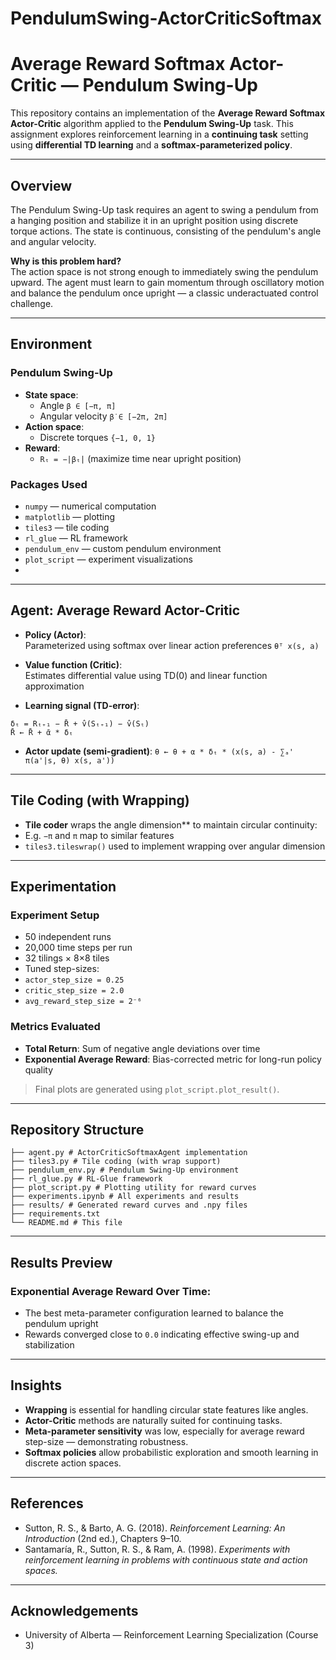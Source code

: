# PendulumSwing-ActorCriticSoftmax

# Average Reward Softmax Actor-Critic — Pendulum Swing-Up

This repository contains an implementation of the **Average Reward Softmax Actor-Critic** algorithm applied to the **Pendulum Swing-Up** task. This assignment explores reinforcement learning in a **continuing task** setting using **differential TD learning** and a **softmax-parameterized policy**.

---

## Overview

The Pendulum Swing-Up task requires an agent to swing a pendulum from a hanging position and stabilize it in an upright position using discrete torque actions. The state is continuous, consisting of the pendulum's angle and angular velocity.

**Why is this problem hard?**  
The action space is not strong enough to immediately swing the pendulum upward. The agent must learn to gain momentum through oscillatory motion and balance the pendulum once upright — a classic underactuated control challenge.

---
## Environment

### Pendulum Swing-Up

- **State space**:  
  - Angle `β ∈ [−π, π]`  
  - Angular velocity `β̇ ∈ [−2π, 2π]`
- **Action space**:  
  - Discrete torques `{−1, 0, 1}`
- **Reward**:  
  - `Rₜ = −|βₜ|` (maximize time near upright position)

### Packages Used

- `numpy` — numerical computation
- `matplotlib` — plotting
- `tiles3` — tile coding
- `rl_glue` — RL framework
- `pendulum_env` — custom pendulum environment
- `plot_script` — experiment visualizations
- 
---

## Agent: Average Reward Actor-Critic

- **Policy (Actor)**:  
  Parameterized using softmax over linear action preferences `θᵀ x(s, a)`

- **Value function (Critic)**:  
  Estimates differential value using TD(0) and linear function approximation

- **Learning signal (TD-error)**:  
```
δₜ = Rₜ₊₁ − R̄ + v̂(Sₜ₊₁) − v̂(Sₜ)
R̄ ← R̄ + ᾱ * δₜ
```

- **Actor update (semi-gradient)**: ```θ ← θ + α * δₜ * (x(s, a) - ∑ₐ' π(a'|s, θ) x(s, a'))```

---

## Tile Coding (with Wrapping)

- **Tile coder** wraps the angle dimension** to maintain circular continuity:
- E.g. `−π` and `π` map to similar features
- `tiles3.tileswrap()` used to implement wrapping over angular dimension

---

## Experimentation

### Experiment Setup

- 50 independent runs
- 20,000 time steps per run
- 32 tilings × 8×8 tiles
- Tuned step-sizes:
- `actor_step_size = 0.25`
- `critic_step_size = 2.0`
- `avg_reward_step_size = 2⁻⁶`

### Metrics Evaluated

- **Total Return**: Sum of negative angle deviations over time
- **Exponential Average Reward**: Bias-corrected metric for long-run policy quality

> Final plots are generated using `plot_script.plot_result()`.

---

## Repository Structure

```
├── agent.py # ActorCriticSoftmaxAgent implementation
├── tiles3.py # Tile coding (with wrap support)
├── pendulum_env.py # Pendulum Swing-Up environment
├── rl_glue.py # RL-Glue framework
├── plot_script.py # Plotting utility for reward curves
├── experiments.ipynb # All experiments and results
├── results/ # Generated reward curves and .npy files
├── requirements.txt
└── README.md # This file
```
---

## Results Preview

### Exponential Average Reward Over Time:

- The best meta-parameter configuration learned to balance the pendulum upright
- Rewards converged close to `0.0` indicating effective swing-up and stabilization

---

## Insights

- **Wrapping** is essential for handling circular state features like angles.
- **Actor-Critic** methods are naturally suited for continuing tasks.
- **Meta-parameter sensitivity** was low, especially for average reward step-size — demonstrating robustness.
- **Softmax policies** allow probabilistic exploration and smooth learning in discrete action spaces.

---

## References

- Sutton, R. S., & Barto, A. G. (2018). *Reinforcement Learning: An Introduction* (2nd ed.), Chapters 9–10.
- Santamaría, R., Sutton, R. S., & Ram, A. (1998). *Experiments with reinforcement learning in problems with continuous state and action spaces.*

---

## Acknowledgements

- University of Alberta — Reinforcement Learning Specialization (Course 3)
